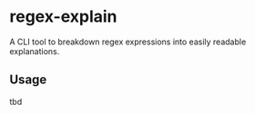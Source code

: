 # regex-explain

A CLI tool to breakdown regex expressions into easily readable explanations.

## Usage
tbd